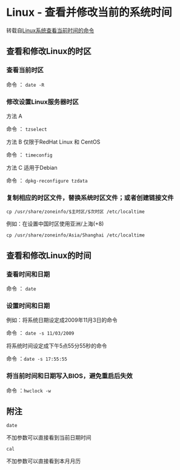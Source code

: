 # Linux - 查看并修改当前的系统时间

转载自[Linux系统查看当前时间的命令](https://blog.csdn.net/evilcry2012/article/details/54315170)

## 查看和修改Linux的时区

### 查看当前时区

命令 ： `date -R`
<!--more-->
### 修改设置Linux服务器时区

方法 A

命令 ： `tzselect`

方法 B 仅限于RedHat Linux 和 CentOS

命令 ： `timeconfig`

方法 C 适用于Debian

命令 ： `dpkg-reconfigure tzdata`

### 复制相应的时区文件，替换系统时区文件；或者创建链接文件

`cp /usr/share/zoneinfo/$主时区/$次时区 /etc/localtime`

例如：在设置中国时区使用亚洲/上海(+8)

`cp /usr/share/zoneinfo/Asia/Shanghai /etc/localtime`

## 查看和修改Linux的时间

### 查看时间和日期

命令 ： `date`

### 设置时间和日期

例如：将系统日期设定成2009年11月3日的命令

命令 ： `date -s 11/03/2009`

将系统时间设定成下午5点55分55秒的命令

命令 ：`date -s 17:55:55`

### 将当前时间和日期写入BIOS，避免重启后失效

命令 ：`hwclock -w`

## 附注

`date`

不加参数可以直接看到当前日期时间

`cal`

不加参数可以直接看到本月月历



